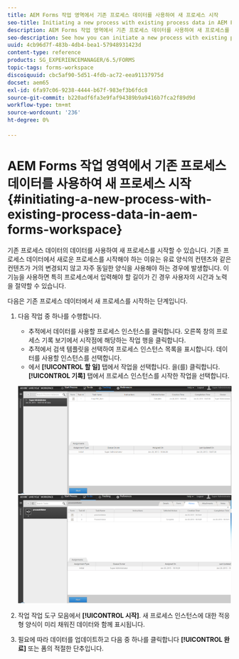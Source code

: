 ```yaml
---
title: AEM Forms 작업 영역에서 기존 프로세스 데이터를 사용하여 새 프로세스 시작
seo-title: Initiating a new process with existing process data in AEM Forms workspace
description: AEM Forms 작업 영역에서 기존 프로세스 데이터를 사용하여 새 프로세스를 시작하는 방법을 참조하십시오.
seo-description: See how you can initiate a new process with existing process data in AEM Forms workspace.
uuid: 4cb96d7f-483b-4db4-bea1-57948931423d
content-type: reference
products: SG_EXPERIENCEMANAGER/6.5/FORMS
topic-tags: forms-workspace
discoiquuid: cbc5af90-5d51-4fdb-ac72-eea91137975d
docset: aem65
exl-id: 6fa97c06-9238-4444-b67f-983ef3b6fdc8
source-git-commit: b220adf6fa3e9faf94389b9a9416b7fca2f89d9d
workflow-type: tm+mt
source-wordcount: '236'
ht-degree: 0%

---
```


# AEM Forms 작업 영역에서 기존 프로세스 데이터를 사용하여 새 프로세스 시작{#initiating-a-new-process-with-existing-process-data-in-aem-forms-workspace}

기존 프로세스 데이터의 데이터를 사용하여 새 프로세스를 시작할 수 있습니다. 기존 프로세스 데이터에서 새로운 프로세스를 시작해야 하는 이유는 유료 양식의 컨텐츠와 같은 컨텐츠가 거의 변경되지 않고 자주 동일한 양식을 사용해야 하는 경우에 발생합니다. 이 기능을 사용하면 특히 프로세스에서 입력해야 할 길이가 긴 경우 사용자의 시간과 노력을 절약할 수 있습니다.

다음은 기존 프로세스 데이터에서 새 프로세스를 시작하는 단계입니다.

1. 다음 작업 중 하나를 수행합니다.

   * 추적에서 데이터를 사용할 프로세스 인스턴스를 클릭합니다. 오른쪽 창의 프로세스 기록 보기에서 시작점에 해당하는 작업 행을 클릭합니다.
   * 추적에서 검색 템플릿을 선택하여 프로세스 인스턴스 목록을 표시합니다. 데이터를 사용할 인스턴스를 선택합니다.
   * 에서 **[!UICONTROL 할 일]** 탭에서 작업을 선택합니다. 을(를) 클릭합니다. **[!UICONTROL 기록]** 탭에서 프로세스 인스턴스를 시작한 작업을 선택합니다.

   ![작업을 선택합니다](assets/start3_new.png) ![작업을 선택합니다](assets/start1_new.png)

1. 작업 작업 도구 모음에서 **[!UICONTROL 시작]**. 새 프로세스 인스턴스에 대한 적응형 양식이 미리 채워진 데이터와 함께 표시됩니다.

1. 필요에 따라 데이터를 업데이트하고 다음 중 하나를 클릭합니다 **[!UICONTROL 완료]** 또는 폼의 적절한 단추입니다.
